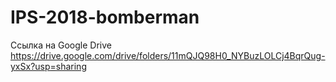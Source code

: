 # IPS-2018-bomberman

Ссылка на Google Drive
https://drive.google.com/drive/folders/11mQJQ98H0_NYBuzLOLCj4BqrQug-yxSx?usp=sharing
